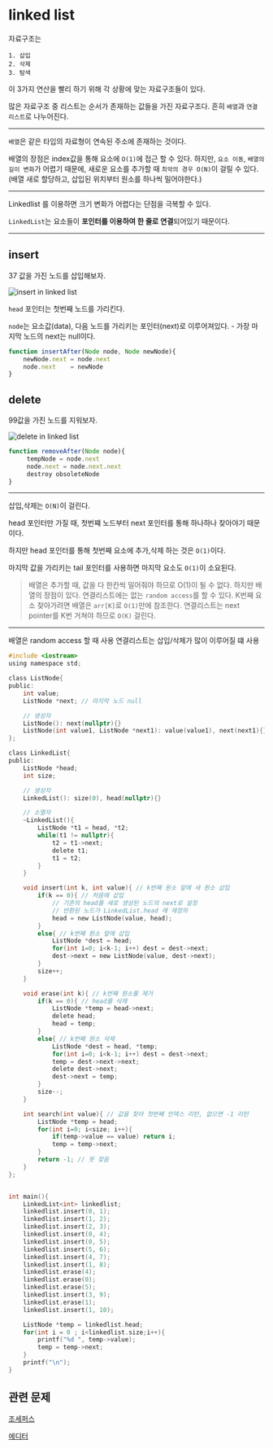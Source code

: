 # linked list

자료구조는

	1. 삽입
	2. 삭제
	3. 탐색

이 3가지 연산을 빨리 하기 위해 각 상황에 맞는 자료구조들이 있다.

많은 자료구조 중 리스트는 순서가 존재하는 값들을 가진 자료구조다. 흔히 `배열`과 `연결 리스트`로 나누어진다.


---


`배열`은 같은 타입의 자료형이 연속된 주소에 존재하는 것이다.

배열의 장점은 index값을 통해 요소에 `O(1)`에 접근 할 수 있다. 하지만, `요소 이동`, `배열의 길이 변화`가 어렵기 때문에, 새로운 요소를 추가할 때 `최악의 경우 O(N)`이 걸릴 수 있다. (배열 새로 할당하고, 삽입된 위치부터 원소를 하나씩 밀어야한다.)


---


Linkedlist 를 이용하면 크기 변화가 어렵다는 단점을 극복할 수 있다.

`LinkedList`는 요소들이 **포인터를 이용하여 한 줄로 연결**되어있기 때문이다.

---


## insert

37 값을 가진 노드를 삽입해보자.

![insert in linked list](https://upload.wikimedia.org/wikipedia/commons/thumb/4/4b/CPT-LinkedLists-addingnode.svg/474px-CPT-LinkedLists-addingnode.svg.png)

`head` 포인터는 첫번째 노드를 가리킨다.

`node`는 요소값(data), 다음 노드를 가리키는 포인터(next)로 이루어져있다.
	- 가장 마지막 노드의 next는 null이다.

```javascript
function insertAfter(Node node, Node newNode){
	newNode.next = node.next
	node.next    = newNode
}
```

## delete

99값을 가진 노드를 지워보자.

![delete in linked list](https://upload.wikimedia.org/wikipedia/commons/thumb/d/d4/CPT-LinkedLists-deletingnode.svg/380px-CPT-LinkedLists-deletingnode.svg.png)

```javascript
function removeAfter(Node node){
     tempNode = node.next
     node.next = node.next.next
     destroy obsoleteNode
}
```

---

삽입,삭제는 `O(N)`이 걸린다.

head 포인터만 가질 때, 첫번쨰 노드부터 next 포인터를 통해 하나하나 찾아야기 때문이다.

하지만 head 포인터를 통해 첫번째 요소에 추가,삭제 하는 것은 `O(1)`이다.

마지막 값을 가리키는 tail 포인터를 사용하면 마지막 요소도 `O(1)`이 소요된다.

> 배열은 추가할 때, 값을 다 한칸씩 밀어줘야 하므로 O(1)이 될 수 없다.
> 하지만 배열의 장점이 있다. 연결리스트에는 없는 `random access`를 할 수 있다.
> K번째 요소 찾아가려면 배열은 `arr[K]`로 `O(1)`만에 참조한다.
> 연결리스트는 next pointer를 K번 거쳐야 하므로 `O(K)` 걸린다.

---

배열은 random access 할 때 사용
연결리스트는 삽입/삭제가 많이 이루어질 떄 사용

```C
#include <iostream>
using namespace std;

class ListNode{
public:
    int value;
    ListNode *next; // 마지막 노드 null

    // 생성자
    ListNode(): next(nullptr){}
    ListNode(int value1, ListNode *next1): value(value1), next(next1){}
};

class LinkedList{
public:
    ListNode *head;
    int size;

    // 생성자
    LinkedList(): size(0), head(nullptr){}

    // 소멸자
    ~LinkedList(){
        ListNode *t1 = head, *t2;
        while(t1 != nullptr){
            t2 = t1->next;
            delete t1;
            t1 = t2;
        }
    }

    void insert(int k, int value){ // k번째 원소 앞에 새 원소 삽입
        if(k == 0){ // 처음에 삽입
            // 기존의 head를 새로 생성된 노드의 next로 설정
            // 반환된 노드가 LinkedList.head 에 재정의
            head = new ListNode(value, head);
        }
        else{ // k번째 원소 앞에 삽입
            ListNode *dest = head;
            for(int i=0; i<k-1; i++) dest = dest->next;
            dest->next = new ListNode(value, dest->next);
        }
        size++;
    }

    void erase(int k){ // k번째 원소를 제거
        if(k == 0){ // head를 삭제
            ListNode *temp = head->next;
            delete head;
            head = temp;
        }
        else{ // k번째 원소 삭제
            ListNode *dest = head, *temp;
            for(int i=0; i<k-1; i++) dest = dest->next;
            temp = dest->next->next;
            delete dest->next;
            dest->next = temp;
        }
        size--;
    }

    int search(int value){ // 값을 찾아 첫번째 인덱스 리턴, 없으면 -1 리턴
        ListNode *temp = head;
        for(int i=0; i<size; i++){
            if(temp->value == value) return i;
            temp = temp->next;
        }
        return -1; // 못 찾음
    }
};


int main(){
    LinkedList<int> linkedlist;
    linkedlist.insert(0, 1);
    linkedlist.insert(1, 2);
    linkedlist.insert(2, 3);
    linkedlist.insert(0, 4);
    linkedlist.insert(0, 5);
    linkedlist.insert(5, 6);
    linkedlist.insert(4, 7);
    linkedlist.insert(1, 8);
    linkedlist.erase(4);
    linkedlist.erase(0);
    linkedlist.erase(5);
    linkedlist.insert(3, 9);
    linkedlist.erase(1);
    linkedlist.insert(1, 10);

    ListNode *temp = linkedlist.head;
    for(int i = 0 ; i<linkedlist.size;i++){
        printf("%d ", temp->value);
        temp = temp->next;
    }
    printf("\n");
}
```

## 관련 문제

[조세퍼스](https://www.acmicpc.net/problem/1158)

[에디터](https://www.acmicpc.net/problem/1406)
